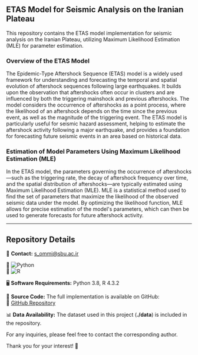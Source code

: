 ## ETAS Model for Seismic Analysis on the Iranian Plateau  

This repository contains the ETAS model implementation for seismic analysis on the Iranian Plateau, utilizing Maximum Likelihood Estimation (MLE) for parameter estimation.  

### **Overview of the ETAS Model**  

The Epidemic-Type Aftershock Sequence (ETAS) model is a widely used framework for understanding and forecasting the temporal and spatial evolution of aftershock sequences following large earthquakes. It builds upon the observation that aftershocks often occur in clusters and are influenced by both the triggering mainshock and previous aftershocks. The model considers the occurrence of aftershocks as a point process, where the likelihood of an aftershock depends on the time since the previous event, as well as the magnitude of the triggering event. The ETAS model is particularly useful for seismic hazard assessment, helping to estimate the aftershock activity following a major earthquake, and provides a foundation for forecasting future seismic events in an area based on historical data.  

### **Estimation of Model Parameters Using Maximum Likelihood Estimation (MLE)**  

In the ETAS model, the parameters governing the occurrence of aftershocks—such as the triggering rate, the decay of aftershock frequency over time, and the spatial distribution of aftershocks—are typically estimated using Maximum Likelihood Estimation (MLE). MLE is a statistical method used to find the set of parameters that maximize the likelihood of the observed seismic data under the model. By optimizing the likelihood function, MLE allows for precise estimation of the model's parameters, which can then be used to generate forecasts for future aftershock activity.  

---

## Repository Details  

📩 **Contact:** [s_ommi@sbu.ac.ir](mailto:s_ommi@sbu.ac.ir)  

🐍 ![Python](https://img.shields.io/badge/Python-3.10-blue?logo=python)  
🔵 ![R](https://img.shields.io/badge/R-4.3.2-blue?logo=r)  

🖥 **Software Requirements:** Python 3.8, R 4.3.2  

📂 **Source Code:** The full implementation is available on GitHub:  
🔗 [GitHub Repository](https://github.com/mahdie-dolatabadi/ETAS-for-Iranian-Plateau.git)  

📊 **Data Availability:** The dataset used in this project (**./data**) is included in the repository.  

For any inquiries, please feel free to contact the corresponding author.  

Thank you for your interest! 🚀  
